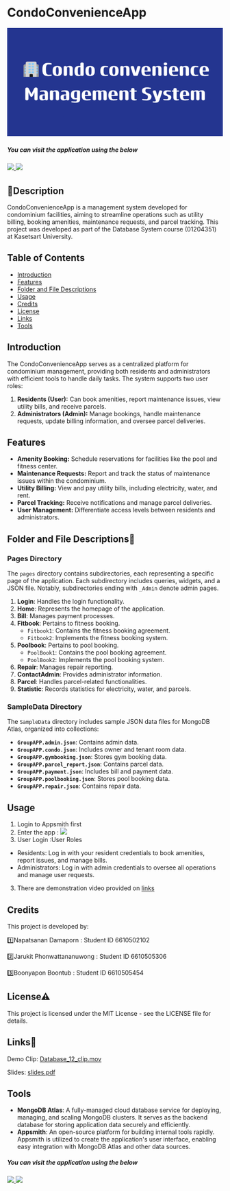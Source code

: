 # CondoConvenienceApp
![image alt](https://github.com/Jarukit-Jack/CondoConvenienceApp/blob/15332a96d84a8bb4e1769c849b6591daf17acb08/Condo_convenience_Management_System_2.png)
##### You can visit the application using the below 

###### [![](https://assets.appsmith.com/git-sync/Buttons.svg) ](https://app.appsmith.com/applications/67c45521e836f11c3fa21a66/pages/67c45521e836f11c3fa21a68) [![](https://assets.appsmith.com/git-sync/Buttons2.svg)](https://app.appsmith.com/applications/67c45521e836f11c3fa21a66/pages/67c45521e836f11c3fa21a68/edit)

## 🚀Description
CondoConvenienceApp is a management system developed for condominium facilities, aiming to streamline operations such as utility billing, booking amenities, maintenance requests, and parcel tracking. This project was developed as part of the Database System course (01204351) at Kasetsart University. 

## Table of Contents
- [Introduction](#introduction)
- [Features](#features)
- [Folder and File Descriptions](#folder-and-file-descriptions)
- [Usage](#usage)
- [Credits](#credits)
- [License](#license)
- [Links](#links)
- [Tools](#tools)

## Introduction
The CondoConvenienceApp serves as a centralized platform for condominium management, providing both residents and administrators with efficient tools to handle daily tasks. The system supports two user roles:

1. **Residents (User):** Can book amenities, report maintenance issues, view utility bills, and receive parcels.
2. **Administrators (Admin):** Manage bookings, handle maintenance requests, update billing information, and oversee parcel deliveries.

## Features
- **Amenity Booking:** Schedule reservations for facilities like the pool and fitness center.
- **Maintenance Requests:** Report and track the status of maintenance issues within the condominium.
- **Utility Billing:** View and pay utility bills, including electricity, water, and rent.
- **Parcel Tracking:** Receive notifications and manage parcel deliveries.
- **User Management:** Differentiate access levels between residents and administrators.

## Folder and File Descriptions📂 

### Pages Directory

The `pages` directory contains subdirectories, each representing a specific page of the application. Each subdirectory includes queries, widgets, and a JSON file. Notably, subdirectories ending with `_Admin` denote admin pages.

1. **Login**: Handles the login functionality.
2. **Home**: Represents the homepage of the application.
3. **Bill**: Manages payment processes.
4. **Fitbook**: Pertains to fitness booking.
   - `Fitbook1`: Contains the fitness booking agreement.
   - `Fitbook2`: Implements the fitness booking system.
5. **Poolbook**: Pertains to pool booking.
   - `PoolBook1`: Contains the pool booking agreement.
   - `PoolBook2`: Implements the pool booking system.
6. **Repair**: Manages repair reporting.
7. **ContactAdmin**: Provides administrator information.
8. **Parcel**: Handles parcel-related functionalities.
9. **Statistic**: Records statistics for electricity, water, and parcels.

### SampleData Directory

The `SampleData` directory includes sample JSON data files for MongoDB Atlas, organized into collections:

- **`GroupAPP.admin.json`**: Contains admin data.
- **`GroupAPP.condo.json`**: Includes owner and tenant room data.
- **`GroupAPP.gymbooking.json`**: Stores gym booking data.
- **`GroupAPP.parcel_report.json`**: Contains parcel data.
- **`GroupAPP.payment.json`**: Includes bill and payment data.
- **`GroupAPP.poolbooking.json`**: Stores pool booking data.
- **`GroupAPP.repair.json`**: Contains repair data.


## Usage
1. Login to Appsmith first
2. Enter the app : [![](https://assets.appsmith.com/git-sync/Buttons.svg) ](https://app.appsmith.com/applications/67c45521e836f11c3fa21a66/pages/67c45521e836f11c3fa21a68)
3. User Login :User Roles
- Residents: Log in with your resident credentials to book amenities, report issues, and manage bills.
- Administrators: Log in with admin credentials to oversee all operations and manage user requests.
3. There are demonstration video provided on [links](#links)

## Credits
This project is developed by:

1️⃣Napatsanan Damaporn : Student ID 6610502102

2️⃣Jarukit Phonwattananuwong : Student ID 6610505306

3️⃣Boonyapon Boontub : Student ID 6610505454

## License⚠
This project is licensed under the MIT License - see the LICENSE file for details.

## Links🔗
Demo Clip: [Database_12_clip.mov](https://drive.google.com/file/d/1W6suv2Xci0BXEn5t-F0GbdY1VD3DBG6m/view?usp=drive_link)

Slides: [slides.pdf](https://drive.google.com/file/d/15USXTsj4WWtMqhDAQ5cRG975GW2RxqDX/view?usp=drive_link)

## Tools
- **MongoDB Atlas**: A fully-managed cloud database service for deploying, managing, and scaling MongoDB clusters. It serves as the backend database for storing application data securely and efficiently.
- **Appsmith**: An open-source platform for building internal tools rapidly. Appsmith is utilized to create the application's user interface, enabling easy integration with MongoDB Atlas and other data sources.

##### You can visit the application using the below 

###### [![](https://assets.appsmith.com/git-sync/Buttons.svg) ](https://app.appsmith.com/applications/67c45521e836f11c3fa21a66/pages/67c45521e836f11c3fa21a68) [![](https://assets.appsmith.com/git-sync/Buttons2.svg)](https://app.appsmith.com/applications/67c45521e836f11c3fa21a66/pages/67c45521e836f11c3fa21a68/edit)
